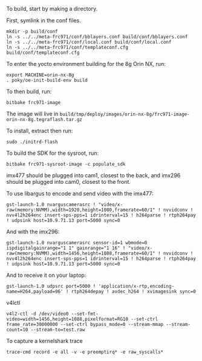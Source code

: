 To build, start by making a directory.

First, symlink in the conf files.

```
mkdir -p build/conf
ln -s ../../meta-frc971/conf/bblayers.conf build/conf/bblayers.conf
ln -s ../../meta-frc971/conf/local.conf build/conf/local.conf
ln -s ../../meta-frc971/conf/templateconf.cfg build/conf/templateconf.cfg
```

To enter the yocto environment building for the 8g Orin NX, run:

```
export MACHINE=orin-nx-8g
. poky/oe-init-build-env build
```


To then build, run:

```
bitbake frc971-image
```

The image will live in `build/tmp/deploy/images/orin-nx-8g/frc971-image-orin-nx-8g.tegraflash.tar.gz`

To install, extract then run:
```
sudo ./initrd-flash
```

To build the SDK for the sysroot, run:
```
bitbake frc971-sysroot-image -c populate_sdk
```

imx477 should be plugged into cam1, closest to the back, and imx296 should be plugged into cam0, closest to the front.

To use libargus to encode and send video with the imx477:
```
gst-launch-1.0 nvarguscamerasrc ! "video/x-raw(memory:NVMM),width=1920,height=1080,framerate=60/1" ! nvvidconv ! nvv4l2h264enc insert-sps-pps=1 idrinterval=15 ! h264parse ! rtph264pay ! udpsink host=10.9.71.13 port=5000 sync=0
```

And with the imx296:
```
gst-launch-1.0 nvarguscamerasrc sensor-id=1 wbmode=0 ispdigitalgainrange="1 1" gainrange="1 16" ! "video/x-raw(memory:NVMM),width=1456,height=1088,framerate=60/1" ! nvvidconv ! nvv4l2h264enc insert-sps-pps=1 idrinterval=15 ! h264parse ! rtph264pay ! udpsink host=10.9.71.13 port=5000 sync=0
```

And to receive it on your laptop:
```
gst-launch-1.0 udpsrc port=5000 ! 'application/x-rtp,encoding-name=H264,payload=96' ! rtph264depay ! avdec_h264 ! xvimagesink sync=0
```


v4lctl
```
v4l2-ctl -d /dev/video0 --set-fmt-video=width=1456,height=1088,pixelformat=RG10 --set-ctrl frame_rate=30000000 --set-ctrl bypass_mode=0 --stream-mmap --stream-count=10 --stream-to=test.raw
```

To capture a kernelshark trace

```
trace-cmd record -e all -v -e preemptirq* -e raw_syscalls*
```
